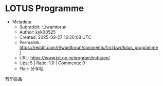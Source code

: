 # LOTUS Programme

- Metadata:
  - Subreddit: r_iwanttorun
  - Author: kyk00525
  - Created: 2025-09-27 16:20:08 UTC
  - Permalink: https://reddit.com/r/iwanttorun/comments/1nrzbwr/lotus_programme/
  - URL: https://www.jst.go.jp/program/india/en/
  - Ups: 5 | Ratio: 1.0 | Comments: 0
  - Flair: 分享帖


有印良品

